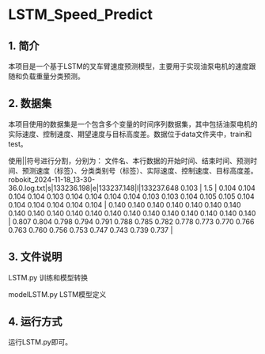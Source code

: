 # LSTM_Speed_Predict
## 1. 简介
本项目是一个基于LSTM的叉车臂速度预测模型，主要用于实现油泵电机的速度跟随和负载重量分类预测。

## 2. 数据集
本项目使用的数据集是一个包含多个变量的时间序列数据集，其中包括油泵电机的实际速度、控制速度、期望速度与目标高度差。数据位于data文件夹中，train和test。


使用||符号进行分割，分别为：
文件名、本行数据的开始时间、结束时间、预测时间、预测速度（标签）、分类类别号（标签）、实际速度、控制速度、目标高度差。
robokit_2024-11-18_13-30-36.0.log.txt|s|133236.198|e|133237.148|l|133237.648 0.103 | 1.5 | 0.104 0.104 0.104 0.104 0.103 0.104 0.104 0.104 0.104 0.103 0.103 0.104 0.105 0.105 0.104 0.104 0.104 0.104 0.104 0.104 | 0.140 0.140 0.140 0.140 0.140 0.140 0.140 0.140 0.140 0.140 0.140 0.140 0.140 0.140 0.140 0.140 0.140 0.140 0.140 0.140 | 0.807 0.804 0.798 0.794 0.791 0.788 0.785 0.782 0.778 0.773 0.770 0.766 0.763 0.760 0.756 0.753 0.747 0.743 0.739 0.737 | 


## 3. 文件说明
LSTM.py 训练和模型转换

modelLSTM.py LSTM模型定义

## 4. 运行方式
运行LSTM.py即可。
